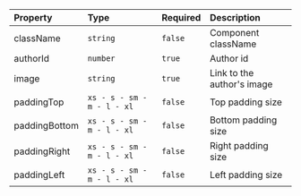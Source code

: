 | Property      | Type                       | Required | Description                |
| :------------ | :------------------------- | :------- | :------------------------- |
| className     | `string`                   | `false`  | Component className        |
| authorId      | `number`                   | `true`   | Author id                  |
| image         | `string`                   | `true`   | Link to the author's image |
| paddingTop    | `xs - s - sm - m - l - xl` | `false`  | Top padding size           |
| paddingBottom | `xs - s - sm - m - l - xl` | `false`  | Bottom padding size        |
| paddingRight  | `xs - s - sm - m - l - xl` | `false`  | Right padding size         |
| paddingLeft   | `xs - s - sm - m - l - xl` | `false`  | Left padding size          |
